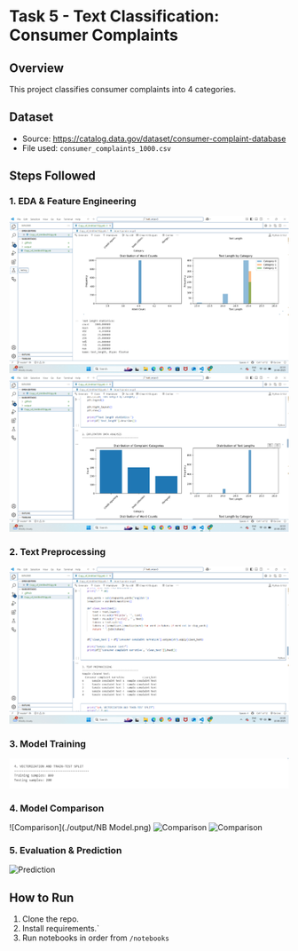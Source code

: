 # Task 5 - Text Classification: Consumer Complaints

## Overview
This project classifies consumer complaints into 4 categories.

## Dataset
- Source: https://catalog.data.gov/dataset/consumer-complaint-database
- File used: `consumer_complaints_1000.csv`

## Steps Followed

### 1. EDA & Feature Engineering
![EDA](./output/EDA.png)
![EDA](./output/EDA2.png)


### 2. Text Preprocessing
![Preprocessing](./output/preprocessing.png)

### 3. Model Training
![Training](./output/vector.png)

### 4. Model Comparison
![Comparison](./output/NB Model.png)
![Comparison](./output/LR.png)
![Comparison](./output/RF.png)



### 5. Evaluation & Prediction
![Prediction](./output/prediction.png)

## How to Run
1. Clone the repo.
2. Install requirements.`
3. Run notebooks in order from `/notebooks`


